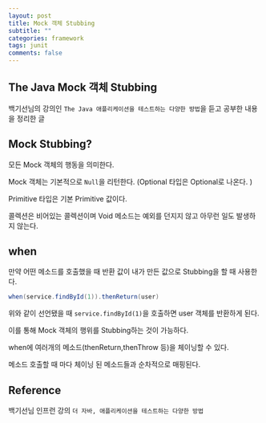 ```yaml
---
layout: post
title: Mock 객체 Stubbing
subtitle: ""
categories: framework
tags: junit
comments: false
---
```


## The Java Mock 객체 Stubbing

백기선님의 강의인 `The Java 애플리케이션을 테스트하는 다양한 방법`을 듣고 공부한 내용을 정리한 글

## Mock Stubbing?

모든 Mock 객체의 행동을 의미한다.

Mock 객체는 기본적으로 `Null`을 리턴한다. (Optional 타입은 Optional로 나온다. )

Primitive 타입은 기본 Primitive 값이다.

콜렉션은 비어있는 콜렉션이며 Void 메소드는 예외를 던지지 않고 아무런 일도 발생하지 않는다.

## when

만약 어떤 메소드를 호출했을 때 반환 값이 내가 만든 값으로 Stubbing을 할 때 사용한다.

```java
when(service.findById(1)).thenReturn(user)
```

위와 같이 선언됐을 때 `service.findById(1)`을 호출하면 user 객체를 반환하게 된다.

이를 통해 Mock 객체의 행위를 Stubbing하는 것이 가능하다.

when에 여러개의 메소드(thenReturn,thenThrow 등)을 체이닝할 수 있다.

메소드 호출할 때 마다 체이닝 된 메소드들과 순차적으로 매핑된다.

## Reference

백기선님 인프런 강의 `더 자바, 애플리케이션을 테스트하는 다양한 방법`